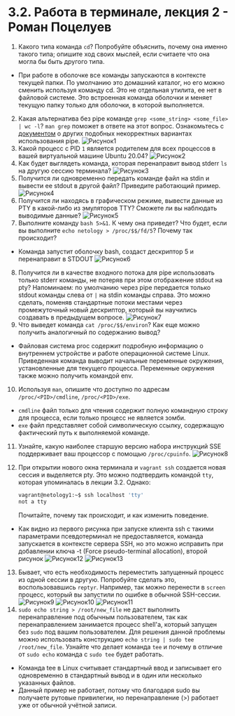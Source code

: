 # 3.2. Работа в терминале, лекция 2 - Роман Поцелуев
 
1. Какого типа команда `cd`? Попробуйте объяснить, почему она именно такого типа; опишите ход своих мыслей, если считаете что она могла бы быть другого типа.  
  - При работе в оболочке все команды запускаются в контексте текущей папки. По умолчанию это домашний каталог, но его можно сменить используя команду cd. Это не отдельная утилита, ее нет в файловой системе. Это встроенная команда оболочки и меняет текущую папку только для оболочки, в которой выполняется.
2. Какая альтернатива без pipe команде `grep <some_string> <some_file> | wc -l`? `man grep` поможет в ответе на этот вопрос. Ознакомьтесь с [документом](http://www.smallo.ruhr.de/award.html) о других подобных некорректных вариантах использования pipe.
![Рисунок1](img/01.png)
3. Какой процесс с PID `1` является родителем для всех процессов в вашей виртуальной машине Ubuntu 20.04?
![Рисунок2](img/02.png)
4. Как будет выглядеть команда, которая перенаправит вывод stderr `ls` на другую сессию терминала?
![Рисунок3](img/03.png)
5. Получится ли одновременно передать команде файл на stdin и вывести ее stdout в другой файл? Приведите работающий пример.
![Рисунок4](img/04.png)
6. Получится ли находясь в графическом режиме, вывести данные из PTY в какой-либо из эмуляторов TTY? Сможете ли вы наблюдать выводимые данные?
![Рисунок5](img/05.png)
7. Выполните команду `bash 5>&1`. К чему она приведет? Что будет, если вы выполните `echo netology > /proc/$$/fd/5`? Почему так происходит?
  - Команда запустит оболочку bash, создаст дескриптор 5 и перенаправит в STDOUT
![Рисунок6](img/06.png)
8. Получится ли в качестве входного потока для pipe использовать только stderr команды, не потеряв при этом отображение stdout на pty? Напоминаем: по умолчанию через pipe передается только stdout команды слева от `|` на stdin команды справа. Это можно сделать, поменяв стандартные потоки местами через промежуточный новый дескриптор, который вы научились создавать в предыдущем вопросе.
![Рисунок7](img/07.png)
9. Что выведет команда `cat /proc/$$/environ`? Как еще можно получить аналогичный по содержанию вывод?  
  - Файловая система proc содержит подробную информацию о внутреннем устройстве и работе операционной системе Linux. Приведенная команда выводит начальные переменные окружения, установленные для текущего процесса. Переменные окружения также можно получить командой env.
10. Используя `man`, опишите что доступно по адресам `/proc/<PID>/cmdline`, `/proc/<PID>/exe`.
  - `cmdline` файл только для чтения содержит полную командную строку для процесса, если только процесс не является зомби.
  - `exe` файл представляет собой символическую ссылку, содержащую фактический путь к выполняемой команде.
11. Узнайте, какую наиболее старшую версию набора инструкций SSE поддерживает ваш процессор с помощью `/proc/cpuinfo`.
![Рисунок8](img/08.png)
12. При открытии нового окна терминала и `vagrant ssh` создается новая сессия и выделяется pty. Это можно подтвердить командой `tty`, которая упоминалась в лекции 3.2. Однако:

     ```bash
     vagrant@netology1:~$ ssh localhost 'tty'
     not a tty
     ```

     Почитайте, почему так происходит, и как изменить поведение.
  - Как видно из первого рисунка при запуске клиента ssh с такими параметрами псевдотерминал не предоставляется, команда запускается в контексте сервера SSH, но это можно исправить при добавлении ключа -t (Force pseudo-terminal allocation), второй рисунок
![Рисунок12](img/12.png)
![Рисунок13](img/13.png)
13. Бывает, что есть необходимость переместить запущенный процесс из одной сессии в другую. Попробуйте сделать это, воспользовавшись `reptyr`. Например, так можно перенести в `screen` процесс, который вы запустили по ошибке в обычной SSH-сессии.
![Рисунок9](img/09.png)
![Рисунок10](img/10.png)
![Рисунок11](img/11.png)
14. `sudo echo string > /root/new_file` не даст выполнить перенаправление под обычным пользователем, так как перенаправлением занимается процесс shell'а, который запущен без `sudo` под вашим пользователем. Для решения данной проблемы можно использовать конструкцию `echo string | sudo tee /root/new_file`. Узнайте что делает команда `tee` и почему в отличие от `sudo echo` команда с `sudo tee` будет работать.
  - Команда tee в Linux считывает стандартный ввод и записывает его одновременно в стандартный вывод и в один или несколько указанных файлов.
  - Данный пример не работает, потому что благодаря sudo вы получаете рутовые привилегии, но перенаправление (>) работает уже от обычной учётной записи.
